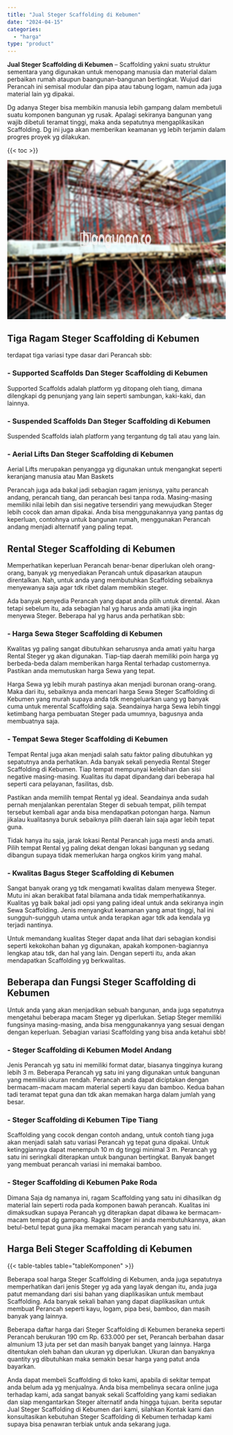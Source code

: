 ```yaml
---
title: "Jual Steger Scaffolding di Kebumen"
date: "2024-04-15"
categories: 
  - "harga"
type: "product"
---
```


**Jual Steger Scaffolding di Kebumen** – Scaffolding yakni suatu struktur sementara yang digunakan untuk menopang manusia dan material dalam perbaikan rumah ataupun baangunan-bangunan bertingkat. Wujud dari Perancah ini semisal modular dan pipa atau tabung logam, namun ada juga material lain yg dipakai.

Dg adanya Steger bisa membikin manusia lebih gampang dalam membetuli suatu komponen bangunan yg rusak. Apalagi sekiranya bangunan yang wajib dibetuli teramat tinggi, maka anda sepatutnya mengaplikasikan Scaffolding. Dg ini juga akan memberikan keamanan yg lebih terjamin dalam progres proyek yg dilakukan.

{{< toc >}}

![Jual Steger Scaffolding di Kebumen](/images/sewa-scaffolding-steger-23.png)

## Tiga Ragam Steger Scaffolding di Kebumen

terdapat tiga variasi type dasar dari Perancah sbb:

### \- Supported Scaffolds Dan Steger Scaffolding di Kebumen

Supported Scaffolds adalah platform yg ditopang oleh tiang, dimana dilengkapi dg penunjang yang lain seperti sambungan, kaki-kaki, dan lainnya.

### \- Suspended Scaffolds Dan Steger Scaffolding di Kebumen

Suspended Scaffolds ialah platform yang tergantung dg tali atau yang lain.

### \- Aerial Lifts Dan Steger Scaffolding di Kebumen

Aerial Lifts merupakan penyangga yg digunakan untuk mengangkat seperti keranjang manusia atau Man Baskets

Perancah juga ada bakal jadi sebagian ragam jenisnya, yaitu perancah andang, perancah tiang, dan perancah besi tanpa roda. Masing-masing memiliki nilai lebih dan sisi negative tersendiri yang mewujudkan Steger lebih cocok dan aman dipakai. Anda bisa menggunakannya yang pantas dg keperluan, contohnya untuk bangunan rumah, menggunakan Perancah andang menjadi alternatif yang paling tepat.

## Rental Steger Scaffolding di Kebumen

Memperhatikan keperluan Perancah benar-benar diperlukan oleh orang-orang, banyak yg menyediakan Perancah untuk dipasarkan ataupun direntalkan. Nah, untuk anda yang membutuhkan Scaffolding sebaiknya menyewanya saja agar tdk ribet dalam membikin steger.

Ada banyak penyedia Perancah yang dapat anda pilih untuk dirental. Akan tetapi sebelum itu, ada sebagian hal yg harus anda amati jika ingin menyewa Steger. Beberapa hal yg harus anda perhatikan sbb:

### \- Harga Sewa Steger Scaffolding di Kebumen

Kwalitas yg paling sangat dibutuhkan seharusnya anda amati yaitu harga Rental Steger yg akan digunakan. Tiap-tiap daerah memiliki poin harga yg berbeda-beda dalam memberikan harga Rental terhadap customernya. Pastikan anda memutuskan harga Sewa yang tepat.

Harga Sewa yg lebih murah pastinya akan menjadi buronan orang-orang. Maka dari itu, sebaiknya anda mencari harga Sewa Steger Scaffolding di Kebumen yang murah supaya anda tdk mengeluarkan uang yg banyak cuma untuk merental Scaffolding saja. Seandainya harga Sewa lebih tinggi ketimbang harga pembuatan Steger pada umumnya, bagusnya anda membuatnya saja.

### \- Tempat Sewa Steger Scaffolding di Kebumen

Tempat Rental juga akan menjadi salah satu faktor paling dibutuhkan yg sepatutnya anda perhatikan. Ada banyak sekali penyedia Rental Steger Scaffolding di Kebumen. Tiap tempat mempunyai kelebihan dan sisi negative masing-masing. Kualitas itu dapat dipandang dari beberapa hal seperti cara pelayanan, fasilitas, dsb.

Pastikan anda memilih tempat Rental yg ideal. Seandainya anda sudah pernah menjalankan perentalan Steger di sebuah tempat, pilih tempat tersebut kembali agar anda bisa mendapatkan potongan harga. Namun jikalau kualitasnya buruk sebaiknya pilih daerah lain saja agar lebih tepat guna.

Tidak hanya itu saja, jarak lokasi Rental Perancah juga mesti anda amati. Pilih tempat Rental yg paling dekat dengan lokasi bangunan yg sedang dibangun supaya tidak memerlukan harga ongkos kirim yang mahal.

### \- Kwalitas Bagus Steger Scaffolding di Kebumen

Sangat banyak orang yg tdk mengamati kwalitas dalam menyewa Steger. Mutu ini akan berakibat fatal bilamana anda tidak memperhatikannya. Kualitas yg baik bakal jadi opsi yang paling ideal untuk anda sekiranya ingin Sewa Scaffolding. Jenis menyangkut keamanan yang amat tinggi, hal ini sungguh-sungguh utama untuk anda terapkan agar tdk ada kendala yg terjadi nantinya.

Untuk memandang kualitas Steger dapat anda lihat dari sebagian kondisi seperti kekokohan bahan yg digunakan, apakah komponen-bagiannya lengkap atau tdk, dan hal yang lain. Dengan seperti itu, anda akan mendapatkan Scaffolding yg berkwalitas.

## Beberapa dan Fungsi Steger Scaffolding di Kebumen

Untuk anda yang akan menjadikan sebuah bangunan, anda juga sepatutnya mengetahui beberapa macam Steger yg diperlukan. Setiap Steger memiliki fungsinya masing-masing, anda bisa menggunakannya yang sesuai dengan dengan keperluan. Sebagian variasi Scaffolding yang bisa anda ketahui sbb!

### \- Steger Scaffolding di Kebumen Model Andang

Jenis Perancah yg satu ini memiliki format datar, biasanya tingginya kurang lebih 3 m. Beberapa Perancah yg satu ini yang digunakan untuk bangunan yang memiliki ukuran rendah. Perancah anda dapat diciptakan dengan bermacam-macam macam material seperti kayu dan bamboo. Kedua bahan tadi teramat tepat guna dan tdk akan memakan harga dalam jumlah yang besar.

### \- Steger Scaffolding di Kebumen Tipe Tiang

Scaffolding yang cocok dengan contoh andang, untuk contoh tiang juga akan menjadi salah satu variasi Perancah yg tepat guna dipakai. Untuk ketinggiannya dapat menempuh 10 m dg tinggi minimal 3 m. Perancah yg satu ini seringkali diterapkan untuk bangunan bertingkat. Banyak banget yang membuat perancah variasi ini memakai bamboo.

### \- Steger Scaffolding di Kebumen Pake Roda

Dimana Saja dg namanya ini, ragam Scaffolding yang satu ini dihasilkan dg material lain seperti roda pada komponen bawah perancah. Kualitas ini dimaksudkan supaya Perancah yg diterapkan dapat dibawa ke bermacam-macam tempat dg gampang. Ragam Steger ini anda membutuhkannya, akan betul-betul tepat guna jika memakai macam perancah yang satu ini.

## Harga Beli Steger Scaffolding di Kebumen

{{< table-tables table="tableKomponen" >}}

Beberapa soal harga Steger Scaffolding di Kebumen, anda juga sepatutnya memperhatikan dari jenis Steger yg ada yang layak dengan itu, anda juga patut memandang dari sisi bahan yang diaplikasikan untuk membaut Scaffolding. Ada banyak sekali bahan yang dapat diaplikasikan untuk membuat Perancah seperti kayu, logam, pipa besi, bamboo, dan masih banyak yang lainnya.

Beberapa daftar harga dari Steger Scaffolding di Kebumen beraneka seperti Perancah berukuran 190 cm Rp. 633.000 per set, Perancah berbahan dasar almunium 13 juta per set dan masih banyak banget yang lainnya. Harga ditentukan oleh bahan dan ukuran yg diperlukan. Ukuran dan banyaknya quantity yg dibutuhkan maka semakin besar harga yang patut anda bayarkan.

Anda dapat membeli Scaffolding di toko kami, apabila di sekitar tempat anda belum ada yg menjualnya. Anda bisa membelinya secara online juga terhadap kami, ada sangat banyak sekali Scaffolding yang kami sediakan dan siap mengantarkan Steger alternatif anda hingga tujuan. berita seputar Jual Steger Scaffolding di Kebumen dari kami, silahkan Kontak kami dan konsultasikan kebutuhan Steger Scaffolding di Kebumen terhadap kami supaya bisa penawran terbiak untuk anda sekarang juga.

